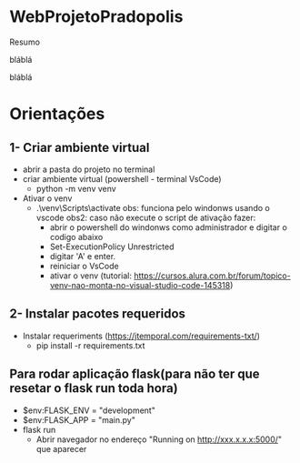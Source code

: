 # WebProjetoPradopolis
Resumo

bláblá

bláblá

# Orientações 

## 1- Criar ambiente virtual
 - abrir a pasta do projeto no terminal
 - criar ambiente virtual (powershell - terminal VsCode)
     - python -m venv venv
 - Ativar o venv
    - .\venv\Scripts\activate
    obs: funciona pelo windonws usando o vscode
    obs2: caso não execute o script de ativação fazer:
        - abrir o powershell do windonws como administrador e digitar o codigo abaixo
        - Set-ExecutionPolicy Unrestricted
        - digitar 'A' e enter.
        - reiniciar o VsCode
        - ativar o venv
        (tutorial: https://cursos.alura.com.br/forum/topico-venv-nao-monta-no-visual-studio-code-145318)

## 2- Instalar pacotes requeridos
 - Instalar requeriments (https://jtemporal.com/requirements-txt/)
    - pip install -r requirements.txt

## Para rodar aplicação flask(para não ter que resetar o flask run toda hora)
 - $env:FLASK_ENV = "development"
 - $env:FLASK_APP = "main.py"
 - flask run
    - Abrir navegador no endereço "Running on http://xxx.x.x.x:5000/" que aparecer
